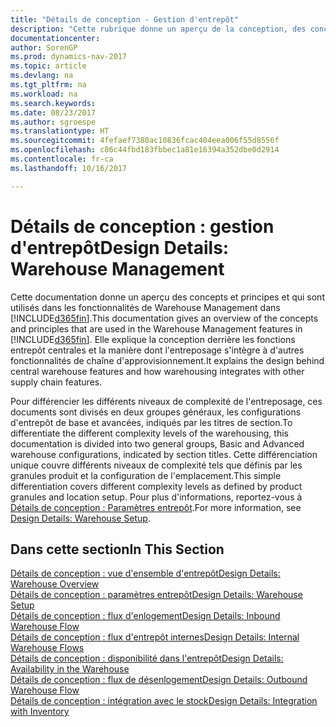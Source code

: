 ```yaml
---
title: "Détails de conception - Gestion d'entrepôt"
description: "Cette rubrique donne un aperçu de la conception, des concepts et des principes associés aux fonctionnalités de gestion d'entrepôt dans [!INCLUDE[d365fin](includes/d365fin_md.md)]."
documentationcenter: 
author: SorenGP
ms.prod: dynamics-nav-2017
ms.topic: article
ms.devlang: na
ms.tgt_pltfrm: na
ms.workload: na
ms.search.keywords: 
ms.date: 08/23/2017
ms.author: sgroespe
ms.translationtype: HT
ms.sourcegitcommit: 4fefaef7380ac10836fcac404eea006f55d8556f
ms.openlocfilehash: c86c44fbd183fbbec1a81e16394a352dbe0d2914
ms.contentlocale: fr-ca
ms.lasthandoff: 10/16/2017

---
```

# <a name="design-details-warehouse-management"></a><span data-ttu-id="9e725-103">Détails de conception : gestion d'entrepôt</span><span class="sxs-lookup"><span data-stu-id="9e725-103">Design Details: Warehouse Management</span></span>
<span data-ttu-id="9e725-104">Cette documentation donne un aperçu des concepts et principes et qui sont utilisés dans les fonctionnalités de Warehouse Management dans [!INCLUDE[d365fin](includes/d365fin_md.md)].</span><span class="sxs-lookup"><span data-stu-id="9e725-104">This documentation gives an overview of the concepts and principles that are used in the Warehouse Management features in [!INCLUDE[d365fin](includes/d365fin_md.md)].</span></span> <span data-ttu-id="9e725-105">Elle explique la conception derrière les fonctions entrepôt centrales et la manière dont l'entreposage s'intègre à d'autres fonctionnalités de chaîne d'approvisionnement.</span><span class="sxs-lookup"><span data-stu-id="9e725-105">It explains the design behind central warehouse features and how warehousing integrates with other supply chain features.</span></span>  

<span data-ttu-id="9e725-106">Pour différencier les différents niveaux de complexité de l'entreposage, ces documents sont divisés en deux groupes généraux, les configurations d'entrepôt de base et avancées, indiqués par les titres de section.</span><span class="sxs-lookup"><span data-stu-id="9e725-106">To differentiate the different complexity levels of the warehousing, this documentation is divided into two general groups, Basic and Advanced warehouse configurations, indicated by section titles.</span></span> <span data-ttu-id="9e725-107">Cette différenciation unique couvre différents niveaux de complexité tels que définis par les granules produit et la configuration de l'emplacement.</span><span class="sxs-lookup"><span data-stu-id="9e725-107">This simple differentiation covers different complexity levels as defined by product granules and location setup.</span></span> <span data-ttu-id="9e725-108">Pour plus d'informations, reportez\-vous à [Détails de conception : Paramètres entrepôt](design-details-warehouse-setup.md).</span><span class="sxs-lookup"><span data-stu-id="9e725-108">For more information, see [Design Details: Warehouse Setup](design-details-warehouse-setup.md).</span></span>  

## <a name="in-this-section"></a><span data-ttu-id="9e725-109">Dans cette section</span><span class="sxs-lookup"><span data-stu-id="9e725-109">In This Section</span></span>  
[<span data-ttu-id="9e725-110">Détails de conception : vue d'ensemble d'entrepôt</span><span class="sxs-lookup"><span data-stu-id="9e725-110">Design Details: Warehouse Overview</span></span>](design-details-warehouse-overview.md)  
[<span data-ttu-id="9e725-111">Détails de conception : paramètres entrepôt</span><span class="sxs-lookup"><span data-stu-id="9e725-111">Design Details: Warehouse Setup</span></span>](design-details-warehouse-setup.md)  
[<span data-ttu-id="9e725-112">Détails de conception : flux d'enlogement</span><span class="sxs-lookup"><span data-stu-id="9e725-112">Design Details: Inbound Warehouse Flow</span></span>](design-details-inbound-warehouse-flow.md)  
[<span data-ttu-id="9e725-113">Détails de conception : flux d'entrepôt internes</span><span class="sxs-lookup"><span data-stu-id="9e725-113">Design Details: Internal Warehouse Flows</span></span>](design-details-internal-warehouse-flows.md)  
[<span data-ttu-id="9e725-114">Détails de conception : disponibilité dans l'entrepôt</span><span class="sxs-lookup"><span data-stu-id="9e725-114">Design Details: Availability in the Warehouse</span></span>](design-details-availability-in-the-warehouse.md)  
[<span data-ttu-id="9e725-115">Détails de conception : flux de désenlogement</span><span class="sxs-lookup"><span data-stu-id="9e725-115">Design Details: Outbound Warehouse Flow</span></span>](design-details-outbound-warehouse-flow.md)  
[<span data-ttu-id="9e725-116">Détails de conception : intégration avec le stock</span><span class="sxs-lookup"><span data-stu-id="9e725-116">Design Details: Integration with Inventory</span></span>](design-details-integration-with-inventory.md)

